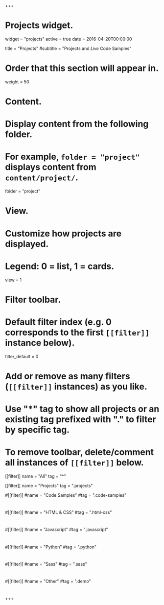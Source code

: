 +++
# Projects widget.
widget = "projects"
active = true
date = 2016-04-20T00:00:00

title = "Projects"
#subtitle = "Projects and *Live* Code Samples"

# Order that this section will appear in.
weight = 50

# Content.
# Display content from the following folder.
# For example, `folder = "project"` displays content from `content/project/`.
folder = "project"

# View.
# Customize how projects are displayed.
# Legend: 0 = list, 1 = cards.
view = 1

# Filter toolbar.

# Default filter index (e.g. 0 corresponds to the first `[[filter]]` instance below).
filter_default = 0

# Add or remove as many filters (`[[filter]]` instances) as you like.
# Use "*" tag to show all projects or an existing tag prefixed with "." to filter by specific tag.
# To remove toolbar, delete/comment all instances of `[[filter]]` below.
[[filter]]
  name = "All"
  tag = "*"

[[filter]]
  name = "Projects"
  tag = ".projects"

#[[filter]]
  #name = "Code Samples"
  #tag = ".code-samples"
#
#[[filter]]
  #name = "HTML & CSS"
  #tag = ".html-css"
#
#[[filter]]
  #name = "Javascript"
  #tag = ".javascript"
#
#[[filter]]
  #name = "Python"
  #tag = ".python"
 # 
#[[filter]]
  #name = "Sass"
  #tag = ".sass"
 # 
#[[filter]]
  #name = "Other"
  #tag = ".demo"
 # 

+++

